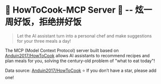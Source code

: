 # 🍳 HowToCook-MCP Server 🥘 -- 炫一周好饭，拒绝拼好饭

> Let the AI ​​assistant turn into a personal chef and make suggestions for your three meals a day!

The MCP (Model Context Protocol) server built based on [Anduin2017/HowToCook](https://github.com/Anduin2017/HowToCook) allows AI assistants to recommend recipes and plan meals for you, solving the century-old problem of "what to eat today"!

Data source: [Anduin2017/HowToCook](https://github.com/Anduin2017/HowToCook) ⭐ If you don’t have a star, please add one!
